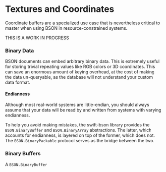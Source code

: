 # Textures and Coordinates

Coordinate buffers are a specialized use case that is nevertheless critical to master when using BSON in resource-constrained systems.

THIS IS A WORK IN PROGRESS

### Binary Data

BSON documents can embed arbitrary binary data. This is extremely useful for storing trivial repeating values like RGB colors or 3D coordinates. This can save an enormous amount of keying overhead, at the cost of making the data un-queryable, as the database will not understand your custom data format.

#### Endianness

Although most real-world systems are little-endian, you should always assume that your data will be read by and written from systems with varying endianness.

To help you avoid making mistakes, the swift-bson library provides the ``BSON.BinaryBuffer`` and ``BSON.BinaryArray`` abstractions. The latter, which accounts for endianness, is layered on top of the former, which does not. The ``BSON.BinaryPackable`` protocol serves as the bridge between the two.

### Binary Buffers

A ``BSON.BinaryBuffer``

